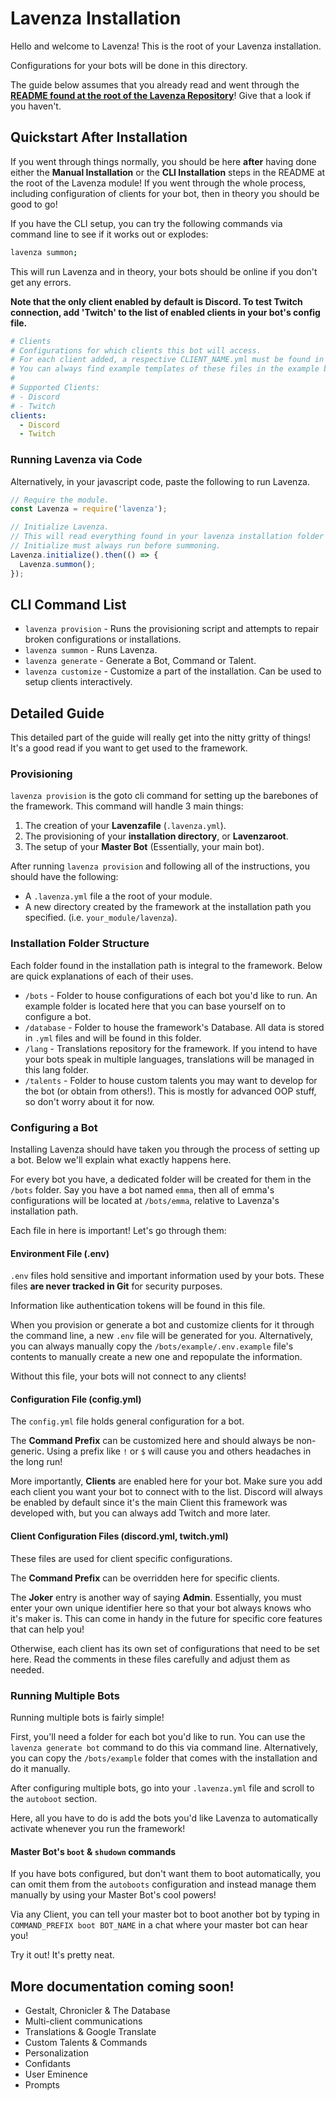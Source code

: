 # Lavenza Installation
Hello and welcome to Lavenza! This is the root of your Lavenza installation.

Configurations for your bots will be done in this directory.

The guide below assumes that you already read and went through the [**README found at the root of the Lavenza Repository**](https://github.com/Aigachu/Lavenza)! Give that a look if you haven't.

## Quickstart After Installation
If you went through things normally, you should be here **after** having done either the **Manual Installation** or the **CLI Installation** steps in the README at the root of the Lavenza module!
If you went through the whole process, including configuration of clients for your bot, then in theory you should be good to go!

If you have the CLI setup, you can try the following commands via command line to see if it works out or explodes:

```bash
lavenza summon;
```

This will run Lavenza and in theory, your bots should be online if you don't get any errors.

**Note that the only client enabled by default is Discord. To test Twitch connection, add 'Twitch' to the list of enabled clients in your bot's config file.**

```yaml
# Clients
# Configurations for which clients this bot will access.
# For each client added, a respective CLIENT_NAME.yml must be found in this directory with the client's configuration.
# You can always find example templates of these files in the example bot!
#
# Supported Clients:
# - Discord
# - Twitch
clients:
  - Discord
  - Twitch
```

### Running Lavenza via Code
Alternatively, in your javascript code, paste the following to run Lavenza.

```javascript
// Require the module.
const Lavenza = require('lavenza');

// Initialize Lavenza.
// This will read everything found in your lavenza installation folder and do what's necessary to run your bots.
// Initialize must always run before summoning.
Lavenza.initialize().then(() => {
  Lavenza.summon();
});
```

## CLI Command List
- `lavenza provision` - Runs the provisioning script and attempts to repair broken configurations or installations.
- `lavenza summon` - Runs Lavenza.
- `lavenza generate` - Generate a Bot, Command or Talent.
- `lavenza customize` - Customize a part of the installation. Can be used to setup clients interactively.

## Detailed Guide
This detailed part of the guide will really get into the nitty gritty of things! It's a good read if you want to get used to the framework.

### Provisioning
`lavenza provision` is the goto cli command for setting up the barebones of the framework. This command will handle 3 main things:

1. The creation of your **Lavenzafile** (`.lavenza.yml`).
2. The provisioning of your **installation directory**, or **Lavenzaroot**.
3. The setup of your **Master Bot** (Essentially, your main bot).

After running `lavenza provision` and following all of the instructions, you should have the following:

- A `.lavenza.yml` file a the root of your module.
- A new directory created by the framework at the installation path you specified. (i.e. `your_module/lavenza`).

### Installation Folder Structure
Each folder found in the installation path is integral to the framework. Below are quick explanations of each of their uses.

- `/bots` - Folder to house configurations of each bot you'd like to run. An example folder is located here that you can base yourself on to configure a bot.
- `/database` - Folder to house the framework's Database. All data is stored in `.yml` files and will be found in this folder.
- `/lang` - Translations repository for the framework. If you intend to have your bots speak in multiple languages, translations will be managed in this lang folder.
- `/talents` - Folder to house custom talents you may want to develop for the bot (or obtain from others!). This is mostly for advanced OOP stuff, so don't worry about it for now.

### Configuring a Bot
Installing Lavenza should have taken you through the process of setting up a bot. Below we'll explain what exactly happens here.

For every bot you have, a dedicated folder will be created for them in the `/bots` folder.
Say you have a bot named `emma`, then all of emma's configurations will be located at `/bots/emma`, relative to Lavenza's installation path.

Each file in here is important! Let's go through them:

#### Environment File (.env)
`.env` files hold sensitive and important information used by your bots. These files **are never tracked in Git** for security purposes.

Information like authentication tokens will be found in this file.

When you provision or generate a bot and customize clients for it through the command line, a new `.env` file will be generated for you.
Alternatively, you can always manually copy the `/bots/example/.env.example` file's contents to manually create a new one and repopulate the information.

Without this file, your bots will not connect to any clients!

#### Configuration File (config.yml)
The `config.yml` file holds general configuration for a bot. 

The **Command Prefix** can be customized here and should always be non-generic. Using a prefix like `!` or `$` will cause you and others headaches
in the long run!

More importantly, **Clients** are enabled here for your bot. Make sure you add each client you want your bot to connect with to the list.
Discord will always be enabled by default since it's the main Client this framework was developed with, but you can always add Twitch and more later.

#### Client Configuration Files (discord.yml, twitch.yml)
These files are used for client specific configurations.

The **Command Prefix** can be overridden here for specific clients.

The **Joker** entry is another way of saying **Admin**. Essentially, you must enter your own unique identifier here so that your
bot always knows who it's maker is. This can come in handy in the future for specific core features that can help you!

Otherwise, each client has its own set of configurations that need to be set here. Read the comments in these files carefully
and adjust them as needed.

### Running Multiple Bots
Running multiple bots is fairly simple! 

First, you'll need a folder for each bot you'd like to run. You can use the `lavenza generate bot` command to do this via command line.
Alternatively, you can copy the `/bots/example` folder that comes with the installation and do it manually.

After configuring multiple bots, go into your `.lavenza.yml` file and scroll to the `autoboot` section.

Here, all you have to do is add the bots you'd like Lavenza to automatically activate whenever you run the framework!

#### Master Bot's `boot` & `shudown` commands
If you have bots configured, but don't want them to boot automatically, you can omit them from the `autoboots` configuration and
instead manage them manually by using your Master Bot's cool powers!

Via any Client, you can tell your master bot to boot another bot by typing in `COMMAND_PREFIX boot BOT_NAME` in a chat where your master bot can hear you!

Try it out! It's pretty neat.

## More documentation coming soon!
- Gestalt, Chronicler & The Database
- Multi-client communications
- Translations & Google Translate
- Custom Talents & Commands
- Personalization
- Confidants
- User Eminence
- Prompts

